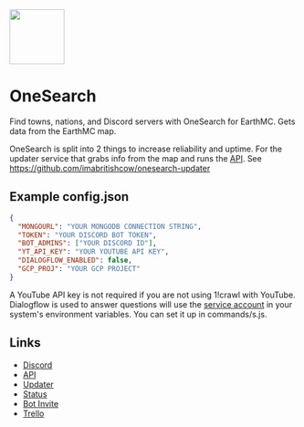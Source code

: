 <img src="https://cdn.bcow.tk/assets/neu-os-logo-circle.png" width=96 height=96/>

# OneSearch

Find towns, nations, and Discord servers with OneSearch for EarthMC. Gets data from the EarthMC map.

OneSearch is split into 2 things to increase reliability and uptime. For the updater service that grabs info from the map and runs the [API](https://github.com/imabritishcow/onesearch-api). See https://github.com/imabritishcow/onesearch-updater

## Example config.json
```json
{
  "MONGOURL": "YOUR MONGODB CONNECTION STRING",
  "TOKEN": "YOUR DISCORD BOT TOKEN",
  "BOT_ADMINS": ["YOUR DISCORD ID"],
  "YT_API_KEY": "YOUR YOUTUBE API KEY",
  "DIALOGFLOW_ENABLED": false,
  "GCP_PROJ": "YOUR GCP PROJECT"
}
```
A YouTube API key is not required if you are not using 1!crawl with YouTube. Dialogflow is used to answer questions will use the [service account](https://cloud.google.com/docs/authentication/getting-started) in your system's environment variables. You can set it up in commands/s.js.

## Links

* [Discord](https://discord.gg/mXrTXhB)
* [API](https://github.com/imabritishcow/onesearch-api)
* [Updater](https://github.com/imabritishcow/onesearch-updater)
* [Status](https://bcow.statuspage.io/)
* [Bot Invite](https://l.bcow.tk/osbot)
* [Trello](https://trello.com/b/LVy0jGYg/onesearch)
